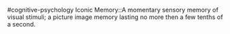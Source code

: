 #cognitive-psychology 
Iconic Memory::A momentary sensory memory of visual stimuli; a picture image memory lasting no more then a few tenths of a second.
<!--SR:!2024-04-07,1,230-->